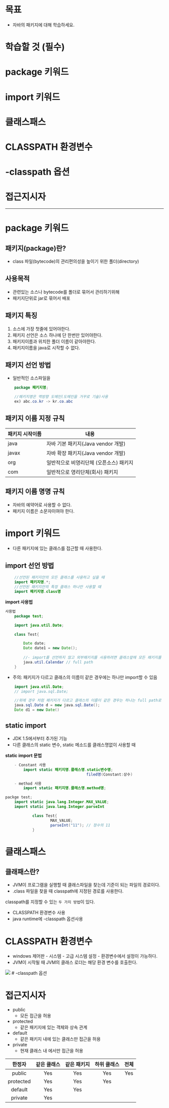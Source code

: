 # 목표
- 자바의 패키지에 대해 학습하세요.

# 학습할 것 (필수)
# package 키워드
# import 키워드
# 클래스패스
# CLASSPATH 환경변수
# -classpath 옵션
# 접근지시자

---


# package 키워드

## 패키지(package)란?
- class 파일(bytecode)의 관리편의성을 높이기 위한 폴더(directory)

## 사용목적
- 관련있는 소스나 bytecode를 폴더로 묶어서 관리하기위해
- 패키지단위로 jar로 묶어서 배포

## 패키지 특징
1. 소스에 가장 첫줄에 있어야한다.
2. 패키지 선언은 소스 하나에 단 한번만 있어야한다.
3. 패키지이름과 위치한 폴더 이름이 같아야한다.
4. 패키지이름을 java로 시작할 수 없다.

## 패키지 선언 방법
- 일반적인 소스파일을 
```java
    package 패키지명; 

    //패키지명은 역방향 도메인(도메인을 거꾸로 기술)사용 
    ex) abc.co.kr -> kr.co.abc
```

## 패키지 이름 지정 규칙

|패키지 시작이름|내용|
|----|----|
|java|자바 기본 패키지(Java vendor 개발)|
|javax|	자바 확장 패키지(Java vendor 개발)|
|org|일반적으로 비영리단체 (오픈소스) 패키지| 
|com|일반적으로 영리단체(회사) 패키지|

## 패키지 이름 명명 규칙
- 자바의 예약어로 사용할 수 없다.
- 패키지 이름은 소문자이여야 한다.


# import 키워드

- 다른 패키지에 있는 클래스를 접근할 때 사용한다.


## import 선언 방법

```java
    //선언된 패키지안의 모든 클래스를 사용하고 싶을 때
    import 패키지명.*;
    //선언된 패키지안의 특정 클래스 하나만 사용할 때
    import 패키지명.class명
```

**import 사용법**
```java
사용법
    package test;

    import java.util.Date;

    class Test{

        Date date;
        Date date1 = new Date();
        
        //- import를 선언하지 않고 외부패키지를 사용하려면 클래스앞에 모든 패키지를 기술하는 full path를 기술해야 한다.
        java.util.Calendar // full path
    }
```
- 주의: 패키지가 다르고 클래스의 이름이 같은 경우에는 하나만 import할 수 있음
```java
    import java.util.Date;
    // import java.sql.Date;

    //위에 경우 처럼 패키지가 다르고 클래스의 이름이 같은 경우는 하나는 full path로 처리하고 하나는 import로 처리
    java.sql.Date d = new java.sql.Date();
    Date d1 = new Date()
```

## static import
- JDK 1.5에서부터 추가된 기능
- 다른 클래스의 static 변수, static 메소드를 클래스명없이 사용할 때

**static import 문법**
```java
    - Constant 사용
        import static 패키지명.클래스명.static변수명;
                                    filed명(Constant:상수)

    - method 사용
        import static 패키지명.클래스명.method명;
```

```java
packge test;
    import static java.lang.Integer.MAX_VALUE;
    import static java.lang.Integer.parseInt

            class Test{
                    MAX_VALUE;
                    parseInt("11"); // 정수의 11
            }
```

# 클래스패스
## 클래패스란?
- JVM이 프로그램을 실행할 때 클래스파일을 찾는데 기준이 되는 파일의 경로이다.
- .class 파일을 찾을 때 classpath에 지정된 경로를 사용한다.

classpath를 지정할 수 있는 `두 가지 방법`이 있다.

- CLASSPATH 환경변수 사용
- java runtime에 -classpath 옵션사용


# CLASSPATH 환경변수

- windows 제어판 - 시스템 - 고급 시스템 설정 - 환경변수에서 설정이 가능하다.
- JVM이 시작될 때 JVM의 클래스 로더는 해당 환경 변수를 호출한다.
<img src = "https://user-images.githubusercontent.com/69107255/103443329-8c2ae880-4ca1-11eb-8f30-7b0e7ae9045c.png">
# -classpath 옵션

# 접근지시자
- public
    - 모든 접근을 허용
- protected
    - 같은 패키지에 있는 객체와 상속 관계
- default
    - 같은 패키지 내에 있는 클래스만 접근을 허용
- private
    - 현재 클래스 내 에서만 접근을 허용

|한정자|같은 클래스|같은 패키지|하위 클래스|전체|
|:----:|:----:|:----:|:----:|:----:|
|public|Yes|Yes|Yes|Yes|
|protected|Yes|Yes|Yes||
|default|Yes|Yes||||
|private|Yes|||||||